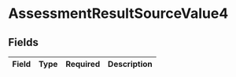 # AssessmentResultSourceValue4


## Fields

| Field       | Type        | Required    | Description |
| ----------- | ----------- | ----------- | ----------- |
